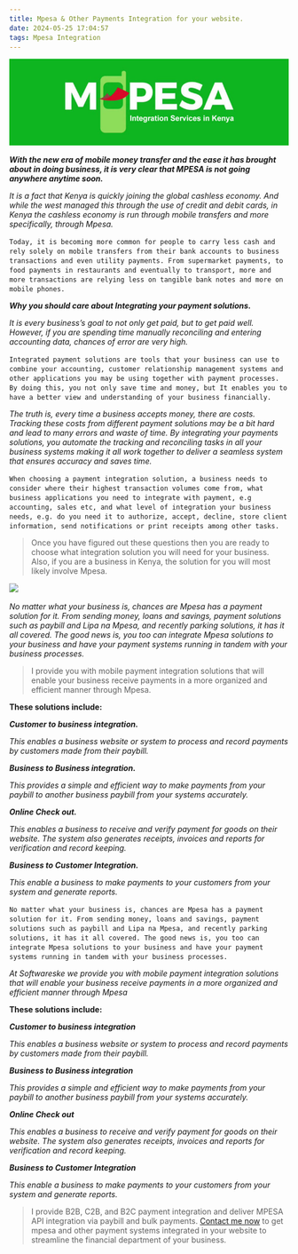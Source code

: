 ```yaml
---
title: Mpesa & Other Payments Integration for your website.
date: 2024-05-25 17:04:57
tags: Mpesa Integration
---
```

![](/images/MPESA-API-Integration-Services-kenya-2-1-768x237.jpg)

***With the new era of mobile money transfer and the ease it has brought about in doing business, it is very clear that MPESA is not going anywhere anytime soon.***

*It is a fact that Kenya is quickly joining the global cashless economy. And while the west managed this through the use of credit and debit cards, in Kenya the cashless economy is run through mobile transfers and more specifically, through Mpesa.*

<!-- more -->
  
```Today, it is becoming more common for people to carry less cash and rely solely on mobile transfers from their bank accounts to business transactions and even utility payments. From supermarket payments, to food payments in restaurants and eventually to transport, more and more transactions are relying less on tangible bank notes and more on mobile phones.```


***Why you should care about Integrating your payment solutions.***

*It is every business’s goal to not only get paid, but to get paid well. However, if you are spending time manually reconciling and entering accounting data, chances of error are very high.*

```Integrated payment solutions are tools that your business can use to combine your accounting, customer relationship management systems and other applications you may be using together with payment processes. By doing this, you not only save time and money, but It enables you to have a better view and understanding of your business financially.```

*The truth is, every time a business accepts money, there are costs. Tracking these costs from different payment solutions may be a bit hard and lead to many errors and waste of time. By integrating your payments solutions, you automate the tracking and reconciling tasks in all your business systems making it all work together to deliver a seamless system that ensures accuracy and saves time.*

```When choosing a payment integration solution, a business needs to consider where their highest transaction volumes come from, what business applications you need to integrate with payment, e.g accounting, sales etc, and what level of integration your business needs, e.g. do you need it to authorize, accept, decline, store client information, send notifications or print receipts among other tasks.```

>Once you have figured out these questions then you are ready to choose what integration solution you will need for your business. Also, if you are a business in Kenya, the solution for you will most likely involve Mpesa.

![](/images/pesapal.png)

*No matter what your business is, chances are Mpesa has a payment solution for it. From sending money, loans and savings, payment solutions such as paybill and Lipa na Mpesa, and recently parking solutions, it has it all covered. The good news is, you too can integrate Mpesa solutions to your business and have your payment systems running in tandem with your business processes.*

>I provide you with mobile payment integration solutions that will enable your business receive payments in a more organized and efficient manner through Mpesa.


**These solutions include:**

***Customer to business integration.***

*This enables a business website or system to process and record payments by customers made from their paybill.*

***Business to Business integration.***

*This provides a simple and efficient way to make payments from your paybill to another business paybill from your systems accurately.*

***Online Check out.***

*This enables a business to receive and verify payment for goods on their website. The system also generates receipts, invoices and reports for verification and record keeping.*

***Business to Customer Integration.***

*This enable a business to make payments to your customers from your system and generate reports.*

```No matter what your business is, chances are Mpesa has a payment solution for it. From sending money, loans and savings, payment solutions such as paybill and Lipa na Mpesa, and recently parking solutions, it has it all covered. The good news is, you too can integrate Mpesa solutions to your business and have your payment systems running in tandem with your business processes.```

*At Softwareske we provide you with mobile payment integration solutions that will enable your business receive payments in a more organized and efficient manner through Mpesa*

**These solutions include:**

***Customer to business integration***

*This enables a business website or system to process and record payments by customers made from their paybill.*

***Business to Business integration***

*This provides a simple and efficient way to make payments from your paybill to another business paybill from your systems accurately.*

***Online Check out***

*This enables a business to receive and verify payment for goods on their website. The system also generates receipts, invoices and reports for verification and record keeping.*

***Business to Customer Integration***

*This enable a business to make payments to your customers from your system and generate reports.*

>I provide B2B, C2B, and B2C payment integration and deliver MPESA API integration via paybill and bulk payments. [Contact me now](mailto:munenemithamo@gmail.com?subject=I%20NEED%20A%20WEBSITE%20NOW.&body=Hi%20Charles,) to get mpesa and other payment systems integrated in your website to streamline the financial department of your business.
